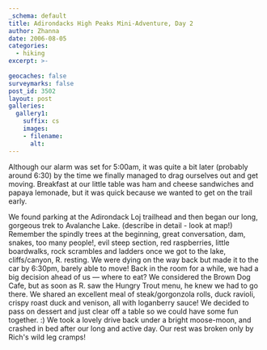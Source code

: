 ```yaml
---
_schema: default
title: Adirondacks High Peaks Mini-Adventure, Day 2
author: Zhanna
date: 2006-08-05
categories:
  - hiking
excerpt: >- 
  
geocaches: false
surveymarks: false
post_id: 3502
layout: post
galleries:
  gallery1:
    suffix: cs
    images:
    - filename: 
      alt:
---
```


Although our alarm was set for 5:00am, it was quite a bit later (probably around 6:30) by the time we finally managed to drag ourselves out and get moving. Breakfast at our little table was ham and cheese sandwiches and papaya lemonade, but it was quick because we wanted to get on the trail early. 



We found parking at the Adirondack Loj trailhead and then began our long, gorgeous trek to Avalanche Lake. (describe in detail - look at map!) Remember the spindly trees at the beginning, great conversation, dam, snakes, too many people!, evil steep section, red raspberries, little boardwalks, rock scrambles and ladders once we got to the lake, cliffs/canyon, R. resting. We were dying on the way back but made it to the car by 6:30pm, barely able to move! Back in the room for a while, we had a big decision ahead of us — where to eat? We considered the Brown Dog Cafe, but as soon as R. saw the Hungry Trout menu, he knew we had to go there. We shared an excellent meal of steak/gorgonzola rolls, duck ravioli, crispy roast duck and venison, all with loganberry sauce! We decided to pass on dessert and just clear off a table so we could have some fun together. :) We took a lovely drive back under a bright moose-moon, and crashed in bed after our long and active day. Our rest was broken only by Rich's wild leg cramps!

